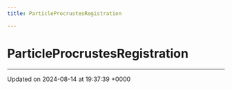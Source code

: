 ```yaml
---
title: ParticleProcrustesRegistration

---
```


# ParticleProcrustesRegistration





-------------------------------

Updated on 2024-08-14 at 19:37:39 +0000